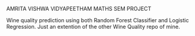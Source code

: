 AMRITA VISHWA VIDYAPEETHAM MATHS SEM PROJECT

Wine quality prediction using both Random Forest Classifier and Logistic Regression.
Just an extention of the other Wine Quality repo of mine.

